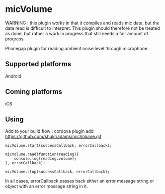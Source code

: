 micVolume
=========

WARNING : this plugin works in that it compiles and reads mic data, but the data read is difficult to interpret. This plugin should therefore not be treated as done, but rather a work in progress that still needs a fair amount of progress.

Phonegap plugin for reading ambient noise level through microphone.



Supported platforms
-------------------
Android 


Coming platforms
----------------
iOS


Using
-----
Add to your build flow :
  cordova plugin add https://github.com/shukriadams/micVolume.git


    micVolume.start(successCallback, errorCallback);

    micVolume.read(function(reading){
        console.log(reading.volume);
    }, errorCallback);

    micVolume.stop(successCallback, errorCallback);

In all cases, errorCallback passes back either an error message string or object with an error message string in it.
